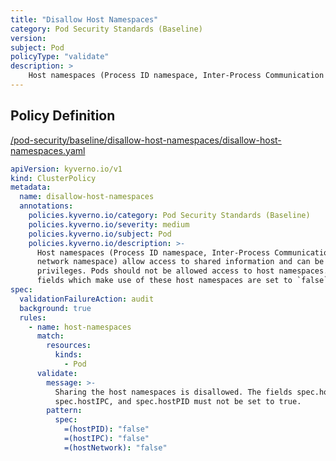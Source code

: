 ```yaml
---
title: "Disallow Host Namespaces"
category: Pod Security Standards (Baseline)
version: 
subject: Pod
policyType: "validate"
description: >
    Host namespaces (Process ID namespace, Inter-Process Communication namespace, and network namespace) allow access to shared information and can be used to elevate privileges. Pods should not be allowed access to host namespaces. This policy ensures fields which make use of these host namespaces are set to `false`.
---
```


## Policy Definition
<a href="https://github.com/kyverno/policies/raw/main//pod-security/baseline/disallow-host-namespaces/disallow-host-namespaces.yaml" target="-blank">/pod-security/baseline/disallow-host-namespaces/disallow-host-namespaces.yaml</a>

```yaml
apiVersion: kyverno.io/v1
kind: ClusterPolicy
metadata:
  name: disallow-host-namespaces
  annotations:
    policies.kyverno.io/category: Pod Security Standards (Baseline)
    policies.kyverno.io/severity: medium
    policies.kyverno.io/subject: Pod
    policies.kyverno.io/description: >-
      Host namespaces (Process ID namespace, Inter-Process Communication namespace, and
      network namespace) allow access to shared information and can be used to elevate
      privileges. Pods should not be allowed access to host namespaces. This policy ensures
      fields which make use of these host namespaces are set to `false`.
spec:
  validationFailureAction: audit
  background: true
  rules:
    - name: host-namespaces
      match:
        resources:
          kinds:
            - Pod
      validate:
        message: >-
          Sharing the host namespaces is disallowed. The fields spec.hostNetwork,
          spec.hostIPC, and spec.hostPID must not be set to true.
        pattern:
          spec:
            =(hostPID): "false"
            =(hostIPC): "false"
            =(hostNetwork): "false"

```
